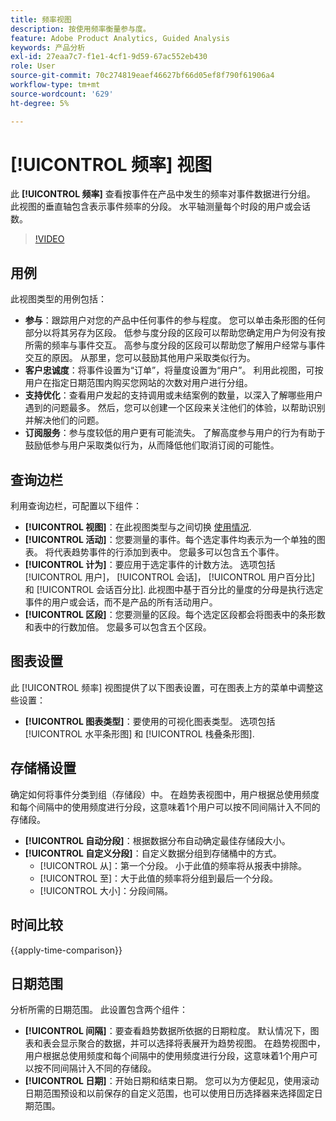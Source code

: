 ```yaml
---
title: 频率视图
description: 按使用频率衡量参与度。
feature: Adobe Product Analytics, Guided Analysis
keywords: 产品分析
exl-id: 27eaa7c7-f1e1-4cf1-9d59-67ac552eb430
role: User
source-git-commit: 70c274819eaef46627bf66d05ef8f790f61906a4
workflow-type: tm+mt
source-wordcount: '629'
ht-degree: 5%

---
```


# [!UICONTROL 频率] 视图

此 **[!UICONTROL 频率]** 查看按事件在产品中发生的频率对事件数据进行分组。 此视图的垂直轴包含表示事件频率的分段。 水平轴测量每个时段的用户或会话数。

>[!VIDEO](https://video.tv.adobe.com/v/3428089/?learn=on)

## 用例

此视图类型的用例包括：

* **参与**：跟踪用户对您的产品中任何事件的参与程度。 您可以单击条形图的任何部分以将其另存为区段。 低参与度分段的区段可以帮助您确定用户为何没有按所需的频率与事件交互。 高参与度分段的区段可以帮助您了解用户经常与事件交互的原因。 从那里，您可以鼓励其他用户采取类似行为。
* **客户忠诚度**：将事件设置为“订单”，将量度设置为“用户”。 利用此视图，可按用户在指定日期范围内购买您网站的次数对用户进行分组。
* **支持优化**：查看用户发起的支持调用或未结案例的数量，以深入了解哪些用户遇到的问题最多。 然后，您可以创建一个区段来关注他们的体验，以帮助识别并解决他们的问题。
* **订阅服务**：参与度较低的用户更有可能流失。 了解高度参与用户的行为有助于鼓励低参与用户采取类似行为，从而降低他们取消订阅的可能性。

## 查询边栏

利用查询边栏，可配置以下组件：

* **[!UICONTROL 视图]**：在此视图类型与之间切换 [使用情况](usage.md).
* **[!UICONTROL 活动]**：您要测量的事件。每个选定事件均表示为一个单独的图表。 将代表趋势事件的行添加到表中。 您最多可以包含五个事件。
* **[!UICONTROL 计为]**：要应用于选定事件的计数方法。 选项包括 [!UICONTROL 用户]， [!UICONTROL 会话]， [!UICONTROL 用户百分比] 和 [!UICONTROL 会话百分比]. 此视图中基于百分比的量度的分母是执行选定事件的用户或会话，而不是产品的所有活动用户。
* **[!UICONTROL 区段]**：您要测量的区段。每个选定区段都会将图表中的条形数和表中的行数加倍。 您最多可以包含五个区段。

## 图表设置

此 [!UICONTROL 频率] 视图提供了以下图表设置，可在图表上方的菜单中调整这些设置：

* **[!UICONTROL 图表类型]**：要使用的可视化图表类型。 选项包括 [!UICONTROL 水平条形图] 和 [!UICONTROL 栈叠条形图].

## 存储桶设置

确定如何将事件分类到组（存储段）中。 在趋势表视图中，用户根据总使用频度和每个间隔中的使用频度进行分段，这意味着1个用户可以按不同间隔计入不同的存储段。

* **[!UICONTROL 自动分段]**：根据数据分布自动确定最佳存储段大小。
* **[!UICONTROL 自定义分段]**：自定义数据分组到存储桶中的方式。
   * [!UICONTROL 从]：第一个分段。 小于此值的频率将从报表中排除。
   * [!UICONTROL 至]：大于此值的频率将分组到最后一个分段。
   * [!UICONTROL 大小]：分段间隔。

## 时间比较

{{apply-time-comparison}}

## 日期范围

分析所需的日期范围。 此设置包含两个组件：

* **[!UICONTROL 间隔]**：要查看趋势数据所依据的日期粒度。 默认情况下，图表和表会显示聚合的数据，并可以选择将表展开为趋势视图。 在趋势视图中，用户根据总使用频度和每个间隔中的使用频度进行分段，这意味着1个用户可以按不同间隔计入不同的存储段。
* **[!UICONTROL 日期]**：开始日期和结束日期。 您可以为方便起见，使用滚动日期范围预设和以前保存的自定义范围，也可以使用日历选择器来选择固定日期范围。
